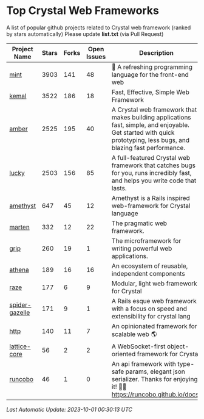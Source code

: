 # Top Crystal Web Frameworks

A list of popular github projects related to Crystal web framework (ranked by stars automatically)
Please update **list.txt** (via Pull Request)

| Project Name | Stars | Forks | Open Issues | Description | Last Commit |
| ------------ | ----- | ----- | ----------- | ----------- | ----------- |
| [mint](https://github.com/mint-lang/mint) |3903|141|48|:leaves: A refreshing programming language for the front-end web|2023-09-29T11:41:55Z|
| [kemal](https://github.com/kemalcr/kemal) |3522|186|18|Fast, Effective, Simple Web Framework|2023-09-24T06:35:08Z|
| [amber](https://github.com/amberframework/amber) |2525|195|40|A Crystal web framework that makes building applications fast, simple, and enjoyable. Get started with quick prototyping, less bugs, and blazing fast performance.|2023-08-26T05:18:32Z|
| [lucky](https://github.com/luckyframework/lucky) |2503|156|85|A full-featured Crystal web framework that catches bugs for you, runs incredibly fast, and helps you write code that lasts.|2023-09-22T18:00:24Z|
| [amethyst](https://github.com/amethyst-framework/amethyst) |647|45|12|Amethyst is a Rails inspired web-framework for Crystal language|2018-02-10T19:35:15Z|
| [marten](https://github.com/martenframework/marten) |332|12|22|The pragmatic web framework.|2023-09-30T13:09:59Z|
| [grip](https://github.com/grip-framework/grip) |260|19|1|The microframework for writing powerful web applications.|2023-09-09T11:28:58Z|
| [athena](https://github.com/athena-framework/athena) |189|16|16|An ecosystem of reusable, independent components|2023-09-24T21:03:43Z|
| [raze](https://github.com/samueleaton/raze) |177|6|9|Modular, light web framework for Crystal|2021-01-02T01:20:01Z|
| [spider-gazelle](https://github.com/spider-gazelle/spider-gazelle) |171|9|1|A Rails esque web framework with a focus on speed and extensibility for crystal lang|2023-07-26T23:29:07Z|
| [http](https://github.com/onyxframework/http) |140|11|7|An opinionated framework for scalable web 🌎|2019-08-13T09:00:30Z|
| [lattice-core](https://github.com/jasonl99/lattice-core) |56|2|2|A WebSocket-first object-oriented framework for Crystal|2017-03-31T23:57:57Z|
| [runcobo](https://github.com/runcobo/runcobo) |46|1|0|An api framework with type-safe params, elegant json serializer. Thanks for enjoying it! 👻👻 https://runcobo.github.io/docs/|2022-03-16T06:43:35Z|

*Last Automatic Update: 2023-10-01 00:30:13 UTC*